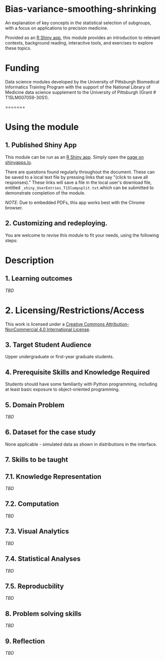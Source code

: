 # Bias-variance-smoothing-shrinking

An explanation of key concepts in the statistical selection of subgroups, with a focus on applications to precision medicine. 

Provided as an [R Shiny app](https://shiny.rstudio.com/), this module provides an introduction to relevant contexts, background reading, interacitve tools, and exercises to explore these topics. 

# Funding

Data science modules developed by the University of Pittsburgh Biomedical Informatics Training Program with the support of the National Library of Medicine data science supplement to the University of Pittsburgh (Grant # T15LM007059-30S1). 

=======

# Using the module

## 1. Published Shiny App

This module can be run as an [R Shiny app](https://shiny.rstudio.com/). Simply open the [page on shinyapps.io](https://trials.shinyapps.io/Bias-variance-smoothing-shrinking/).
<!-- https://dbmipittdatascience.shinyapps.io/Bias-variance-smoothing-shrinking/ -->

There are questions found regularly throughout the document. These can be saved to a local text file by pressing links that say "(click to save all responses)." These links will save a file in the local user's download file, entitled  ```_shiny_UserEntries_T15lumpsplit.txt```.which can be submitted to demonstrate completion of the module. 

*NOTE*: Due to embedded PDFs, this app works best with the Chrome browser. 

## 2. Customizing and redeploying.

You are welcome to revise this module to fit your needs, using the following steps:



# Description

## 1. Learning outcomes

*TBD* 

# 2. Licensing/Restrictions/Access

This work is licensed under a [Creative Commons Attribution-NonCommercial 4.0 International License](http://creativecommons.org/licenses/by-nc/4.0/").

## 3. Target Student Audience

Upper undergraduate or first-year graduate students.

## 4. Prerequisite Skills and Knowledge Required

Students should have some familiarity with Python programming, including at least basic exposure to object-oriented programming.


## 5. Domain Problem

*TBD*

## 6. Dataset for the case study

None applicable - simulated data as shown in distributions in the interface.

## 7. Skills to be taught

## 7.1. Knowledge Representation 

*TBD*

## 7.2. Computation

*TBD*

## 7.3. Visual Analytics

*TBD*

## 7.4. Statistical Analyses

*TBD* 

## 7.5. Reproducbility

*TBD*

## 8. Problem solving skills

*TBD*

## 9. Reflection

*TBD*
